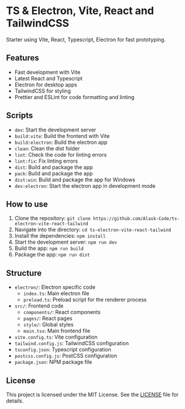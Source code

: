 # TS & Electron, Vite, React and TailwindCSS

Starter using Vite, React, Typescript, Electron for fast prototyping.

## Features

- Fast development with Vite
- Latest React and Typescript
- Electron for desktop apps
- TailwindCSS for styling
- Prettier and ESLint for code formatting and linting

## Scripts

- `dev`: Start the development server
- `build:vite`: Build the frontend with Vite
- `build:electron`: Build the electron app
- `clean`: Clean the dist folder
- `lint`: Check the code for linting errors
- `lint:fix`: Fix linting errors
- `dist`: Build and package the app
- `pack`: Build and package the app
- `dist:win`: Build and package the app for Windows
- `dev:electron`: Start the electron app in development mode

## How to use

1. Clone the repository: `git clone https://github.com/Alask-Code/ts-electron-vite-react-tailwind`
2. Navigate into the directory: `cd ts-electron-vite-react-tailwind`
3. Install the dependencies: `npm install`
4. Start the development server: `npm run dev`
5. Build the app: `npm run build`
6. Package the app: `npm run dist`

## Structure

- `electron/`: Electron specific code
  - `index.ts`: Main electron file
  - `preload.ts`: Preload script for the renderer process
- `src/`: Frontend code
  - `components/`: React components
  - `pages/`: React pages
  - `style/`: Global styles
  - `main.tsx`: Main frontend file
- `vite.config.ts`: Vite configuration
- `tailwind.config.js`: TailwindCSS configuration
- `tsconfig.json`: Typescript configuration
- `postcss.config.js`: PostCSS configuration
- `package.json`: NPM package file

## License

This project is licensed under the MIT License. See the [LICENSE](LICENSE) file for details.
